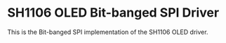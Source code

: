 SH1106 OLED Bit-banged SPI Driver
=================================

This is the Bit-banged SPI implementation of the SH1106 OLED driver.
